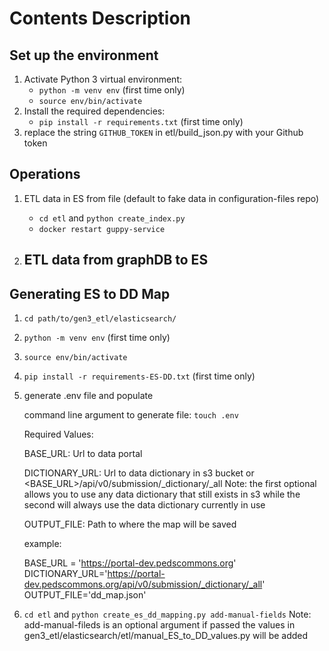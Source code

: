 # Contents Description

## Set up the environment

1. Activate Python 3 virtual environment:
   - `python -m venv env` (first time only)
   - `source env/bin/activate`
2. Install the required dependencies:
   - `pip install -r requirements.txt` (first time only)
3. replace the string `GITHUB_TOKEN` in etl/build_json.py with your Github token

## Operations

1. ETL data in ES from file (default to fake data in configuration-files repo)
    - `cd etl` and `python create_index.py`
    - `docker restart guppy-service`

2. ETL data from graphDB to ES
    - 


## Generating ES to DD Map

1. `cd path/to/gen3_etl/elasticsearch/`

2. `python -m venv env` (first time only)

3. `source env/bin/activate`

4. `pip install -r requirements-ES-DD.txt` (first time only)

5. generate .env file and populate 

   command line argument to generate file: `touch .env`

   Required Values:

      BASE_URL: Url to data portal  

      DICTIONARY_URL: Url to data dictionary in s3 bucket or <BASE_URL>/api/v0/submission/_dictionary/_all
         Note: the first optional allows you to use any data dictionary that still exists in s3
               while the second will always use the data dictionary currently in use
      
      OUTPUT_FILE: Path to where the map will be saved

      example:

      BASE_URL = 'https://portal-dev.pedscommons.org'
      DICTIONARY_URL='https://portal-dev.pedscommons.org/api/v0/submission/_dictionary/_all'
      OUTPUT_FILE='dd_map.json' 

6. `cd etl` and `python create_es_dd_mapping.py add-manual-fields`
   Note: add-manual-fileds is an optional argument if passed the values 
         in gen3_etl/elasticsearch/etl/manual_ES_to_DD_values.py will be added